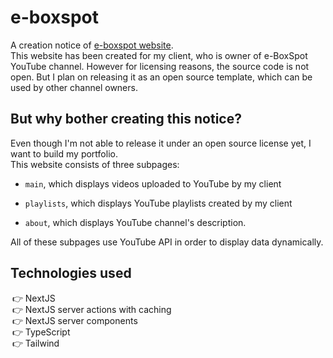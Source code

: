 # e-boxspot

A creation notice of [e-boxspot website](https://e-boxspot.com/).  
This website has been created for my client, who is owner of e-BoxSpot YouTube channel. However for licensing reasons, the source code is not open. But I plan on releasing it as an open source template, which can be used by other channel owners.

## But why bother creating this notice?

Even though I'm not able to release it under an open source license yet, I want to build my portfolio.  
This website consists of three subpages:

- `main`, which displays videos uploaded to YouTube by my client
- `playlists`, which displays YouTube playlists created by my client

- `about`, which displays YouTube channel's description.

All of these subpages use YouTube API in order to display data dynamically.

## Technologies used

<ul style="list-style-type: '👉 '">
<li>NextJS</li>
<li>NextJS server actions with caching</li>
<li>NextJS server components</li>
<li>TypeScript</li>
<li>Tailwind</li>
</ul>
